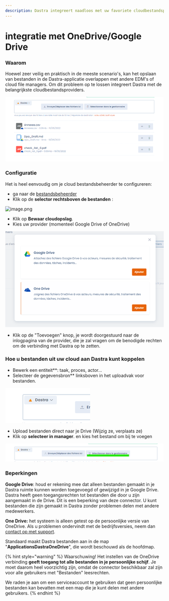 ```yaml
---
description: Dastra integreert naadloos met uw favoriete cloudbestandsprovider
---
```


# integratie met OneDrive/Google Drive

### Waarom

Hoewel zeer veilig en praktisch in de meeste scenario's, kan het opslaan van bestanden in de Dastra-applicatie overlappen met andere EDM's of cloud file managers. Om dit probleem op te lossen integreert Dastra met de belangrijkste cloudbestandsproviders.

![](<../../.gitbook/assets/image (252) (1).png>)

### Configuratie

Het is heel eenvoudig om je cloud bestandsbeheerder te configureren:

* ga naar de [bestandsbeheerder](https://app.dastra.eu/workspace/0/referentials/folders)
* Klik op de **selector rechtsboven de bestanden** :&#x20;

![image.png](https://static.dastra.eu/richtextbackoffice/511cd52b-858d-482b-805f-e0ed97f018a7/image.png)

* Klik op **Bewaar cloudopslag**.
* Kies uw provider (momenteel Google Drive of OneDrive)

![](<../../.gitbook/assets/image (257) (1).png>)

* Klik op de "Toevoegen" knop, je wordt doorgestuurd naar de inlogpagina van de provider, die je zal vragen om de benodigde rechten om de verbinding met Dastra op te zetten.

### Hoe u bestanden uit uw cloud aan Dastra kunt koppelen

* Bewerk een entiteit**: taak, proces, actor...&#x20;
* Selecteer de gegevensbron** linksboven in het uploadvak voor bestanden.

![](<../../.gitbook/assets/image (254) (1).png>)

* Upload bestanden direct naar je Drive (Wijzig ze, verplaats ze)
* Klik op **selecteer in manager**. en kies het bestand om bij te voegen

![](<../../.gitbook/assets/image (255).png>)



### Beperkingen

**Google Drive**: houd er rekening mee dat alleen bestanden gemaakt in je Dastra ruimte kunnen worden toegevoegd of gewijzigd in je Google Drive. Dastra heeft geen toegangsrechten tot bestanden die door u zijn aangemaakt in de Drive. Dit is een beperking van deze connector. U kunt bestanden die zijn gemaakt in Dastra zonder problemen delen met andere medewerkers.

**One Drive:** het systeem is alleen getest op de persoonlijke versie van OneDrive.  Als u problemen ondervindt met de bedrijfsversies, neem dan [contact op met support](https://www.dastra.eu/en/contact?type=support).

Standaard maakt Dastra bestanden aan in de map "**ApplicationsDastraOneDrive**", die wordt beschouwd als de hoofdmap.

{% hint style="warning" %}
Waarschuwing! Het instellen van de OneDrive verbinding **geeft toegang tot alle bestanden in je persoonlijke schijf**. Je moet daarom heel voorzichtig zijn, omdat de connector beschikbaar zal zijn voor alle gebruikers met "Bestanden" leesrechten.

We raden je aan om een serviceaccount te gebruiken dat geen persoonlijke bestanden kan bevatten met een map die je kunt delen met andere gebruikers.
{% endhint %}